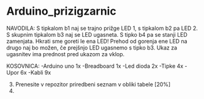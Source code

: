 # Arduino_prizigzarnic
NAVODILA: S tipkalom b1 naj se trajno prižge LED 1, s tipkalom b2 pa LED 2. S skupnim tipkalom b3 naj se LED ugasneta. S tipko b4 pa se stanji LED zamenjata. Hkrati sme goreti le ena LED! Prehod od gorenja ene LED na drugo naj bo možen, če prejšnjo LED ugasnemo s tipko b3. Ukaz za ugasnitev ima prednost pred ukazom za vklop.

KOSOVNICA:
  -Arduino uno 1x
  -Breadboard 1x
  -Led dioda 2x
  -Tipke 4x
  -Upor 6x
  -Kabli 9x


3. Prenesite v repozitor priredbeni seznam v obliki tabele [20%]
4. 
